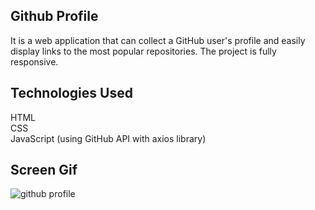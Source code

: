 <h2>Github Profile</h2

It is a web application that can collect a GitHub user's profile and easily display links to the most popular repositories.
The project is fully responsive.

<h2>Technologies Used</h2>

HTML </br>
CSS</br>
JavaScript (using GitHub API with axios library)

<h2>Screen Gif</h2>

![github profile](https://github.com/begpan/githubProfile/assets/145170180/f7c1d112-822d-49df-9c53-f6b8d9fba159)
